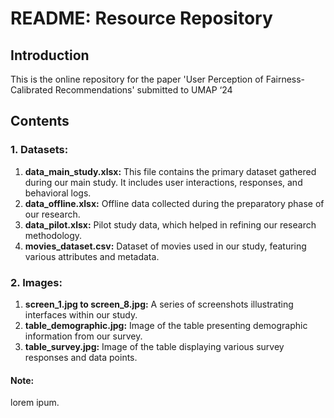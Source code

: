 # README: Resource Repository

## Introduction

This is the online repository for the paper 'User Perception of Fairness-Calibrated Recommendations' submitted to UMAP ‘24

## Contents

### 1. Datasets:
1. **data_main_study.xlsx:** This file contains the primary dataset gathered during our main study. It includes user interactions, responses, and behavioral logs.
2. **data_offline.xlsx:** Offline data collected during the preparatory phase of our research.
3. **data_pilot.xlsx:** Pilot study data, which helped in refining our research methodology.
4. **movies_dataset.csv:** Dataset of movies used in our study, featuring various attributes and metadata.

### 2. Images:
1. **screen_1.jpg to screen_8.jpg:** A series of screenshots illustrating interfaces within our study.
2. **table_demographic.jpg:** Image of the table presenting demographic information from our survey.
3. **table_survey.jpg:** Image of the table displaying various survey responses and data points.

#### Note: 
lorem ipum.



